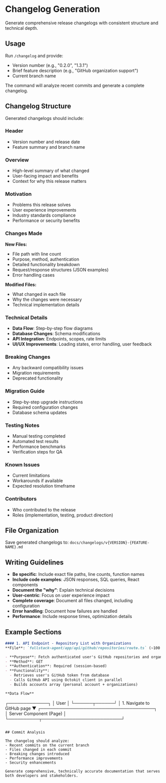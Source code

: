 # Changelog Generation

Generate comprehensive release changelogs with consistent structure and technical depth.

## Usage

Run `/changelog` and provide:
- Version number (e.g., "0.2.0", "1.3.1")
- Brief feature description (e.g., "GitHub organization support")
- Current branch name

The command will analyze recent commits and generate a complete changelog.

## Changelog Structure

Generated changelogs should include:

### **Header**
- Version number and release date
- Feature summary and branch name

### **Overview**
- High-level summary of what changed
- User-facing impact and benefits
- Context for why this release matters

### **Motivation**
- Problems this release solves
- User experience improvements
- Industry standards compliance
- Performance or security benefits

### **Changes Made**
**New Files:**
- File path with line count
- Purpose, method, authentication
- Detailed functionality breakdown
- Request/response structures (JSON examples)
- Error handling cases

**Modified Files:**
- What changed in each file
- Why the changes were necessary
- Technical implementation details

### **Technical Details**
- **Data Flow**: Step-by-step flow diagrams
- **Database Changes**: Schema modifications
- **API Integration**: Endpoints, scopes, rate limits
- **UI/UX Improvements**: Loading states, error handling, user feedback

### **Breaking Changes**
- Any backward compatibility issues
- Migration requirements
- Deprecated functionality

### **Migration Guide**
- Step-by-step upgrade instructions
- Required configuration changes
- Database schema updates

### **Testing Notes**
- Manual testing completed
- Automated test results
- Performance benchmarks
- Verification steps for QA

### **Known Issues**
- Current limitations
- Workarounds if available
- Expected resolution timeframe

### **Contributors**
- Who contributed to the release
- Roles (implementation, testing, product direction)

## File Organization

Save generated changelogs to: `docs/changelogs/v{VERSION}-{FEATURE-NAME}.md`

## Writing Guidelines

- **Be specific**: Include exact file paths, line counts, function names
- **Include code examples**: JSON responses, SQL queries, React components
- **Document the "why"**: Explain technical decisions
- **User-centric**: Focus on user experience impact
- **Complete coverage**: Document all files changed, including configuration
- **Error handling**: Document how failures are handled
- **Performance**: Include response times, optimization details

## Example Sections

```markdown
#### 1. API Endpoint - Repository List with Organizations
**File**: `fullstack-agent/app/api/github/repositories/route.ts` (~100 lines)

- **Purpose**: Fetch authenticated user's GitHub repositories and organizations
- **Method**: GET
- **Authentication**: Required (session-based)
- **Functionality**:
  - Retrieves user's GitHub token from database
  - Calls GitHub API using Octokit client in parallel
  - Builds accounts array (personal account + organizations)
```

```markdown
**Data Flow**
```
┌─────────────┐
│    User     │
└──────┬──────┘
       │ 1. Navigate to GitHub page
       ▼
┌─────────────────────────────────────┐
│  Server Component (Page)            │
└──────────┬──────────────────────────┘
```

## Commit Analysis

The changelog should analyze:
- Recent commits on the current branch
- Files changed in each commit
- Breaking changes introduced
- Performance improvements
- Security enhancements

Generate comprehensive, technically accurate documentation that serves both developers and stakeholders.